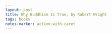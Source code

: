 ```yaml
---
layout: post
title: Why Buddhism Is True, by Robert Wright
tags: books
notes-marker: active-with-caret
---
```

